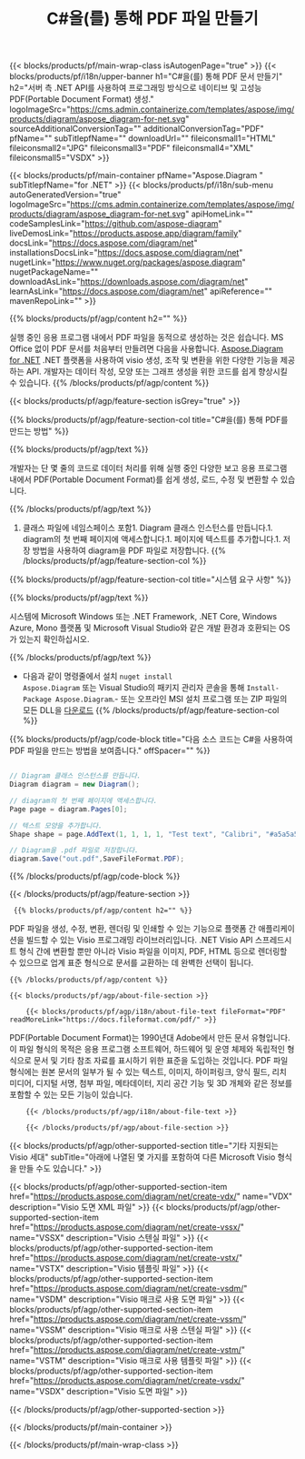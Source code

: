 ﻿---
title: C#을(를) 통해 PDF 파일 만들기 
url: /ko/net/create-pdf/ 
description: C# PDF 문서 생성을 위한 샘플 코드. 이 코드를 사용하여 VB.NET, Asp.NET 또는 .NET 기반 애플리케이션 내에서 PDF 파일을 생성할 수 있습니다.
---
{{< blocks/products/pf/main-wrap-class isAutogenPage="true" >}}
{{< blocks/products/pf/i18n/upper-banner h1="C#을(를) 통해 PDF 문서 만들기" h2="서버 측 .NET API를 사용하여 프로그래밍 방식으로 네이티브 및 고성능 PDF(Portable Document Format) 생성." logoImageSrc="https://cms.admin.containerize.com/templates/aspose/img/products/diagram/aspose_diagram-for-net.svg" sourceAdditionalConversionTag="" additionalConversionTag="PDF" pfName="" subTitlepfName="" downloadUrl="" fileiconsmall1="HTML" fileiconsmall2="JPG" fileiconsmall3="PDF" fileiconsmall4="XML" fileiconsmall5="VSDX" >}}

{{< blocks/products/pf/main-container pfName="Aspose.Diagram " subTitlepfName="for .NET" >}}
{{< blocks/products/pf/i18n/sub-menu autoGeneratedVersion="true" logoImageSrc="https://cms.admin.containerize.com/templates/aspose/img/products/diagram/aspose_diagram-for-net.svg" apiHomeLink="" codeSamplesLink="https://github.com/aspose-diagram" liveDemosLink="https://products.aspose.app/diagram/family" docsLink="https://docs.aspose.com/diagram/net" installationsDocsLink="https://docs.aspose.com/diagram/net" nugetLink="https://www.nuget.org/packages/aspose.diagram" nugetPackageName="" downloadAsLink="https://downloads.aspose.com/diagram/net" learnAsLink="https://docs.aspose.com/diagram/net" apiReference="" mavenRepoLink="" >}}

{{% blocks/products/pf/agp/content h2="" %}}

 실행 중인 응용 프로그램 내에서 PDF 파일을 동적으로 생성하는 것은 쉽습니다. MS Office 없이 PDF 문서를 처음부터 만들려면 다음을 사용합니다.
 [Aspose.Diagram for .NET](https://products.aspose.com/diagram/net) 
 .NET 플랫폼을 사용하여 visio 생성, 조작 및 변환을 위한 다양한 기능을 제공하는 API. 개발자는 데이터 작성, 모양 또는 그래프 생성을 위한 코드를 쉽게 향상시킬 수 있습니다.
{{% /blocks/products/pf/agp/content %}}

{{< blocks/products/pf/agp/feature-section isGrey="true" >}}

{{% blocks/products/pf/agp/feature-section-col title="C#을(를) 통해 PDF를 만드는 방법" %}}

{{% blocks/products/pf/agp/text %}}

 개발자는 단 몇 줄의 코드로 데이터 처리를 위해 실행 중인 다양한 보고 응용 프로그램 내에서 PDF(Portable Document Format)를 쉽게 생성, 로드, 수정 및 변환할 수 있습니다.

{{% /blocks/products/pf/agp/text %}}

1. 클래스 파일에 네임스페이스 포함1. Diagram 클래스 인스턴스를 만듭니다.1. diagram의 첫 번째 페이지에 액세스합니다.1. 페이지에 텍스트를 추가합니다.1. 저장 방법을 사용하여 diagram을 PDF 파일로 저장합니다.
{{% /blocks/products/pf/agp/feature-section-col %}}

{{% blocks/products/pf/agp/feature-section-col title="시스템 요구 사항" %}}

{{% blocks/products/pf/agp/text %}}

 시스템에 Microsoft Windows 또는 .NET Framework, .NET Core, Windows Azure, Mono 플랫폼 및 Microsoft Visual Studio와 같은 개발 환경과 호환되는 OS가 있는지 확인하십시오. 

{{% /blocks/products/pf/agp/text %}}

- 다음과 같이 명령줄에서 설치 <code>nuget install Aspose.Diagram</code> 또는 Visual Studio의 패키지 관리자 콘솔을 통해 <code>Install-Package Aspose.Diagram</code>.- 또는 오프라인 MSI 설치 프로그램 또는 ZIP 파일의 모든 DLL을 <a href="https://downloads.aspose.com/diagram/net">다운로드</a>
{{% /blocks/products/pf/agp/feature-section-col %}}

{{% blocks/products/pf/agp/code-block title="다음 소스 코드는 C#을 사용하여 PDF 파일을 만드는 방법을 보여줍니다." offSpacer="" %}}

```cs

// Diagram 클래스 인스턴스를 만듭니다.
Diagram diagram = new Diagram();

// diagram의 첫 번째 페이지에 액세스합니다.
Page page = diagram.Pages[0];

// 텍스트 모양을 추가합니다.
Shape shape = page.AddText(1, 1, 1, 1, "Test text", "Calibri", "#a5a5a5", 0.25);

// Diagram을 .pdf 파일로 저장합니다.
diagram.Save("out.pdf",SaveFileFormat.PDF);


```

{{% /blocks/products/pf/agp/code-block %}}

{{< /blocks/products/pf/agp/feature-section >}}

<!-- aboutfile Starts -->

     
     {{% blocks/products/pf/agp/content h2="" %}}

 PDF 파일을 생성, 수정, 변환, 렌더링 및 인쇄할 수 있는 기능으로 플랫폼 간 애플리케이션을 빌드할 수 있는 Visio 프로그래밍 라이브러리입니다. .NET Visio API 스프레드시트 형식 간에 변환할 뿐만 아니라 Visio 파일을 이미지, PDF, HTML 등으로 렌더링할 수 있으므로 업계 표준 형식으로 문서를 교환하는 데 완벽한 선택이 됩니다.

    {{% /blocks/products/pf/agp/content %}}

    {{< blocks/products/pf/agp/about-file-section >}}

        {{< blocks/products/pf/agp/i18n/about-file-text fileFormat="PDF" readMoreLink="https://docs.fileformat.com/pdf/" >}}
PDF(Portable Document Format)는 1990년대 Adobe에서 만든 문서 유형입니다. 이 파일 형식의 목적은 응용 프로그램 소프트웨어, 하드웨어 및 운영 체제와 독립적인 형식으로 문서 및 기타 참조 자료를 표시하기 위한 표준을 도입하는 것입니다. PDF 파일 형식에는 원본 문서의 일부가 될 수 있는 텍스트, 이미지, 하이퍼링크, 양식 필드, 리치 미디어, 디지털 서명, 첨부 파일, 메타데이터, 지리 공간 기능 및 3D 개체와 같은 정보를 포함할 수 있는 모든 기능이 있습니다.

        {{< /blocks/products/pf/agp/i18n/about-file-text >}}

        {{< /blocks/products/pf/agp/about-file-section >}}

          

<!-- aboutfile Ends -->

{{< blocks/products/pf/agp/other-supported-section title="기타 지원되는 Visio 세대" subTitle="아래에 나열된 몇 가지를 포함하여 다른 Microsoft Visio 형식을 만들 수도 있습니다." >}}

{{< blocks/products/pf/agp/other-supported-section-item href="https://products.aspose.com/diagram/net/create-vdx/" name="VDX" description="Visio 도면 XML 파일" >}} 
{{< blocks/products/pf/agp/other-supported-section-item href="https://products.aspose.com/diagram/net/create-vssx/" name="VSSX" description="Visio 스텐실 파일" >}}
{{< blocks/products/pf/agp/other-supported-section-item href="https://products.aspose.com/diagram/net/create-vstx/" name="VSTX" description="Visio 템플릿 파일" >}}
{{< blocks/products/pf/agp/other-supported-section-item href="https://products.aspose.com/diagram/net/create-vsdm/" name="VSDM" description="Visio 매크로 사용 도면 파일" >}}
{{< blocks/products/pf/agp/other-supported-section-item href="https://products.aspose.com/diagram/net/create-vssm/" name="VSSM" description="Visio 매크로 사용 스텐실 파일" >}}
{{< blocks/products/pf/agp/other-supported-section-item href="https://products.aspose.com/diagram/net/create-vstm/" name="VSTM" description="Visio 매크로 사용 템플릿 파일" >}}
{{< blocks/products/pf/agp/other-supported-section-item href="https://products.aspose.com/diagram/net/create-vsdx/" name="VSDX" description="Visio 도면 파일" >}}

{{< /blocks/products/pf/agp/other-supported-section >}}

{{< /blocks/products/pf/main-container >}}
    
{{< /blocks/products/pf/main-wrap-class >}}
